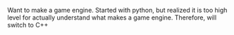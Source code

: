 Want to make a game engine. 
Started with python, but realized it is too high level for actually understand what makes a game engine. 
Therefore, will switch to C++
